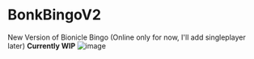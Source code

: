 # BonkBingoV2
 New Version of Bionicle Bingo (Online only for now, I'll add singleplayer later) 
 **Currently WIP**
 ![image](https://user-images.githubusercontent.com/43097509/200140708-519a505c-734a-48cb-b150-e255d54d469d.png)

